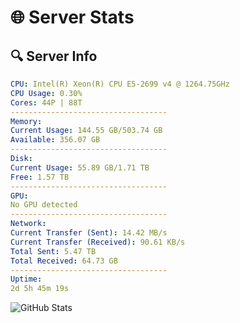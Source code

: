 # 🌐 Server Stats
## 🔍 Server Info
```yaml
CPU: Intel(R) Xeon(R) CPU E5-2699 v4 @ 1264.75GHz
CPU Usage: 0.30%
Cores: 44P | 88T
-----------------------------------
Memory:
Current Usage: 144.55 GB/503.74 GB
Available: 356.07 GB
-----------------------------------
Disk:
Current Usage: 55.89 GB/1.71 TB
Free: 1.57 TB
-----------------------------------
GPU:
No GPU detected
-----------------------------------
Network:
Current Transfer (Sent): 14.42 MB/s
Current Transfer (Received): 90.61 KB/s
Total Sent: 5.47 TB
Total Received: 64.73 GB
-----------------------------------
Uptime:
2d 5h 45m 19s
```
![GitHub Stats](https://img.shields.io/badge/Updated-2025-03-10_03:08:08-blue)